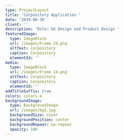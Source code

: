 ```yaml
---
type: ProjectLayout
title: 'Corpository Application '
date: '2019-08-30'
client: ''
description: 'Role: UX Design and Product Design '
featuredImage:
  type: ImageBlock
  url: /images/Frame 24.png
  altText: corpository
  caption: Corpository
  elementId: ''
media:
  type: ImageBlock
  url: /images/Frame 24.png
  altText: corpository
  caption: Corpository
  elementId: ''
addTitleSuffix: true
colors: colors-a
backgroundImage:
  type: BackgroundImage
  url: /images/bg2.jpg
  backgroundSize: cover
  backgroundPosition: center
  backgroundRepeat: no-repeat
  opacity: 100
---
```

